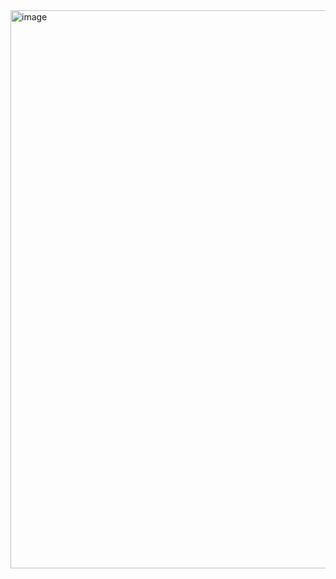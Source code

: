 <img width="893" alt="image" src="https://user-images.githubusercontent.com/81428296/225815731-d994dcaa-e0d0-450f-adc1-b23b120b0f23.png">
